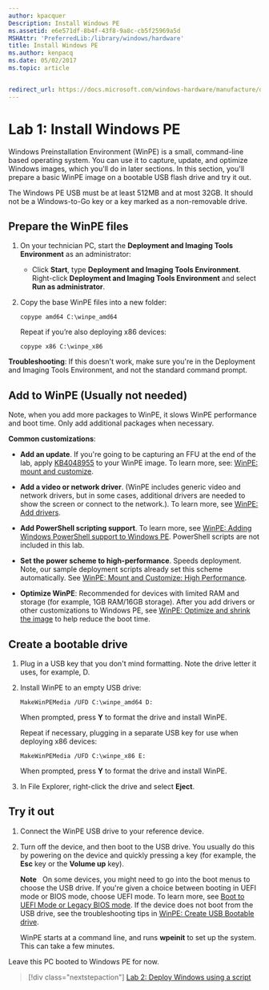 ```yaml
---
author: kpacquer
Description: Install Windows PE
ms.assetid: e6e571df-8b4f-43f8-9a8c-cb5f25969a5d
MSHAttr: 'PreferredLib:/library/windows/hardware'
title: Install Windows PE
ms.author: kenpacq
ms.date: 05/02/2017
ms.topic: article


redirect_url: https://docs.microsoft.com/windows-hardware/manufacture/desktop/winpe-create-usb-bootable-drive
---
```


# Lab 1: Install Windows PE


Windows Preinstallation Environment (WinPE) is a small, command-line based operating system. You can use it to capture, update, and optimize Windows images, which you'll do in later sections. In this section, you'll prepare a basic WinPE image on a bootable USB flash drive and try it out.

The Windows PE USB must be at least 512MB and at most 32GB. It should not be a Windows-to-Go key or a key marked as a non-removable drive.

## <span id="Prepare_the_WinPE_files"></span>Prepare the WinPE files

1.  On your technician PC, start the **Deployment and Imaging Tools Environment**  as an administrator:
    -  Click **Start**, type **Deployment and Imaging Tools Environment**. Right-click **Deployment and Imaging Tools Environment** and select **Run as administrator**.

2.  Copy the base WinPE files into a new folder:

    ```
    copype amd64 C:\winpe_amd64
    ```

    Repeat if you’re also deploying x86 devices:

    ```
    copype x86 C:\winpe_x86
    ```

   **Troubleshooting**: If this doesn't work, make sure you're in the Deployment and Imaging Tools Environment, and not the standard command prompt. 
	
## <span id="Add_to_WinPE"></span>Add to WinPE (Usually not needed)

Note, when you add more packages to WinPE, it slows WinPE performance and boot time. Only add additional packages when necessary.  

**Common customizations**:

* **Add an update**. If you're going to be capturing an FFU at the end of the lab, apply [KB4048955](https://www.catalog.update.microsoft.com/search.aspx?q=4048955) to your WinPE image. To learn more, see: [WinPE: mount and customize](winpe-mount-and-customize.md).

* **Add a video or network driver**. (WinPE includes generic video and network drivers, but in some cases, additional drivers are needed to show the screen or connect to the network.). To learn more, see [WinPE: Add drivers](winpe-add-drivers.md).

* **Add PowerShell scripting support**. To learn more, see [WinPE: Adding Windows PowerShell support to Windows PE](winpe-adding-powershell-support-to-windows-pe.md). PowerShell scripts are not included in this lab.

* **Set the power scheme to high-performance**. Speeds deployment. Note, our sample deployment scripts already set this scheme automatically. See  [WinPE: Mount and Customize: High Performance](winpe-mount-and-customize.md#highperformance).

* **Optimize WinPE**: Recommended for devices with limited RAM and storage (for example, 1GB RAM/16GB storage). After you add drivers or other customizations to Windows PE, see [WinPE: Optimize and shrink the image](winpe-optimize.md) to help reduce the boot time.

## <span id="Create_a_bootable_drive"></span>Create a bootable drive

1.  Plug in a USB key that you don't mind formatting. Note the drive letter it uses, for example, D.

2.  Install WinPE to an empty USB drive:

    ```
    MakeWinPEMedia /UFD C:\winpe_amd64 D:
    ```

    When prompted, press **Y** to format the drive and install WinPE.

    Repeat if necessary, plugging in a separate USB key for use when deploying x86 devices:

    ```
    MakeWinPEMedia /UFD C:\winpe_x86 E:
    ```

    When prompted, press **Y** to format the drive and install WinPE.

3.  In File Explorer, right-click the drive and select **Eject**.

## <span id="Try_it_out"></span>Try it out

1.  Connect the WinPE USB drive to your reference device.

2.  Turn off the device, and then boot to the USB drive. You usually do this by powering on the device and quickly pressing a key (for example, the **Esc** key or the **Volume up** key).

    **Note**   On some devices, you might need to go into the boot menus to choose the USB drive. If you're given a choice between booting in UEFI mode or BIOS mode, choose UEFI mode. To learn more, see [Boot to UEFI Mode or Legacy BIOS mode](http://go.microsoft.com/fwlink/?LinkId=526943).
    If the device does not boot from the USB drive, see the troubleshooting tips in [WinPE: Create USB Bootable drive](http://go.microsoft.com/fwlink/?LinkId=526944).

    WinPE starts at a command line, and runs **wpeinit** to set up the system. This can take a few minutes.

Leave this PC booted to Windows PE for now. 

> [!div class="nextstepaction"]
> [Lab 2: Deploy Windows using a script](deploy-windows-with-a-script-sxs.md)
 